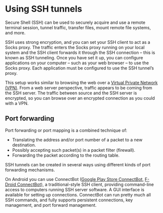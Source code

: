 # Using SSH tunnels

Secure Shell (SSH) can be used to securely acquire and use a remote terminal session, tunnel traffic, transfer files, mount remote file systems, and more. 

SSH uses strong encryption, and you can set your SSH client to act as a Socks proxy. The traffic enters the Socks proxy running on your local system and the SSH client forwards it through the SSH connection – this is known as SSH tunneling. Once you have set it up, you can configure applications on your computer – such as your web browser – to use the Socks proxy. Each application must be configured to use the SSH tunnel’s proxy.

This setup works similar to browsing the web over a [Virtual Private Network (VPN)](vpn.md). From a web server perspective, traffic appears to be coming from the SSH server. The traffic between source and the SSH server is encrypted, so you can browse over an encrypted connection as you could with a VPN. 

## Port forwarding

Port forwarding or port mapping is a combined technique of:

  * Translating the address and/or port number of a packet to a new destination.
  * Possibly accepting such packet(s) in a packet filter (firewall).
  * Forwarding the packet according to the routing table.

SSH tunnels can be created in several ways using different kinds of port forwarding mechanisms. 

On Android you can use ConnectBot ([Google Play Store ConnectBot](https://play.google.com/store/apps/details?id=org.connectbot), [F-Droid ConnectBot](https://f-droid.org/en/packages/org.connectbot/)), a traditional-style SSH client, providing command-line access to computers 
running SSH server software. A GUI interface is available for setting up connections. ConnectBot can run pretty much 
all SSH commands, and fully supports persistent connections, key management, and port forward management.

